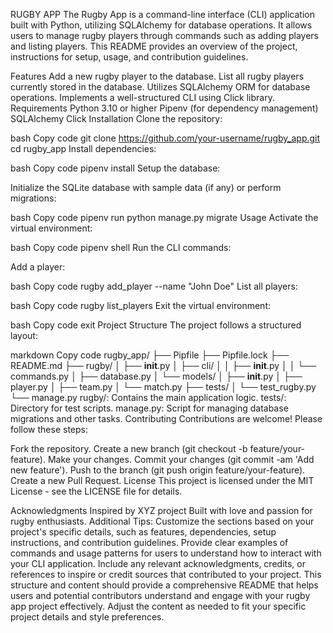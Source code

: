 RUGBY APP
The Rugby App is a command-line interface (CLI) application built with Python, utilizing SQLAlchemy for database operations. It allows users to manage rugby players through commands such as adding players and listing players. This README provides an overview of the project, instructions for setup, usage, and contribution guidelines.

Features
Add a new rugby player to the database.
List all rugby players currently stored in the database.
Utilizes SQLAlchemy ORM for database operations.
Implements a well-structured CLI using Click library.
Requirements
Python 3.10 or higher
Pipenv (for dependency management)
SQLAlchemy
Click
Installation
Clone the repository:

bash
Copy code
git clone https://github.com/your-username/rugby_app.git
cd rugby_app
Install dependencies:

bash
Copy code
pipenv install
Setup the database:

Initialize the SQLite database with sample data (if any) or perform migrations:

bash
Copy code
pipenv run python manage.py migrate
Usage
Activate the virtual environment:

bash
Copy code
pipenv shell
Run the CLI commands:

Add a player:

bash
Copy code
rugby add_player --name "John Doe"
List all players:

bash
Copy code
rugby list_players
Exit the virtual environment:

bash
Copy code
exit
Project Structure
The project follows a structured layout:

markdown
Copy code
rugby_app/
├── Pipfile
├── Pipfile.lock
├── README.md
├── rugby/
│   ├── __init__.py
│   ├── cli/
│   │   ├── __init__.py
│   │   └── commands.py
│   ├── database.py
│   └── models/
│       ├── __init__.py
│       ├── player.py
│       ├── team.py
│       └── match.py
├── tests/
│   └── test_rugby.py
└── manage.py
rugby/: Contains the main application logic.
tests/: Directory for test scripts.
manage.py: Script for managing database migrations and other tasks.
Contributing
Contributions are welcome! Please follow these steps:

Fork the repository.
Create a new branch (git checkout -b feature/your-feature).
Make your changes.
Commit your changes (git commit -am 'Add new feature').
Push to the branch (git push origin feature/your-feature).
Create a new Pull Request.
License
This project is licensed under the MIT License - see the LICENSE file for details.

Acknowledgments
Inspired by XYZ project
Built with love and passion for rugby enthusiasts.
Additional Tips:
Customize the sections based on your project's specific details, such as features, dependencies, setup instructions, and contribution guidelines.
Provide clear examples of commands and usage patterns for users to understand how to interact with your CLI application.
Include any relevant acknowledgments, credits, or references to inspire or credit sources that contributed to your project.
This structure and content should provide a comprehensive README that helps users and potential contributors understand and engage with your rugby app project effectively. Adjust the content as needed to fit your specific project details and style preferences.
